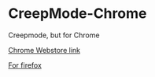 # CreepMode-Chrome
Creepmode, but for Chrome 

[Chrome Webstore link](https://chrome.google.com/webstore/detail/creep-mode/oiheoophhncdjbejjfpicaoachhdnocc)

[For firefox](https://github.com/pvrs12/CreepMode)
